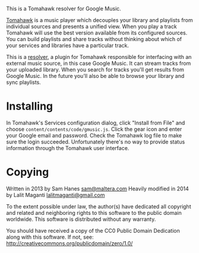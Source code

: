 
This is a Tomahawk resolver for Google Music.

[Tomahawk] is a music player which decouples your library and playlists
from individual sources and presents a unified view. When you play a
track Tomahawk will use the best version available from its configured
sources. You can build playlists and share tracks without thinking
about which of your services and libraries have a particular track.

This is a [resolver], a plugin for Tomahawk responsible for interfacing
with an external music source, in this case Google Music. It can stream
tracks from your uploaded library. When you search for tracks 
you'll get results from Google Music. In the future you'll also be able 
to browse your library and sync playlists.

[tomahawk]: http://www.tomahawk-player.org/
[resolver]: http://www.tomahawk-player.org/resolvers.html 

Installing
==========

In Tomahawk's Services configuration dialog, click "Install from File"
and choose `content/contents/code/gmusic.js`. Click the gear icon and
enter your Google email and password. Check the Tomahawk log file to
make sure the login succeeded. Unfortunately there's no way to provide
status information through the Tomahawk user interface.

Copying
=======

Written in 2013 by Sam Hanes <sam@maltera.com>
Heavily modified in 2014 by Lalit Maganti <lalitmaganti@gmail.com>

To the extent possible under law, the author(s) have dedicated all
copyright and related and neighboring rights to this software to
the public domain worldwide. This software is distributed without
any warranty.

You should have received a copy of the CC0 Public Domain Dedication
along with this software. If not, see:
http://creativecommons.org/publicdomain/zero/1.0/

